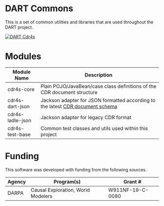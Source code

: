 # DART Commons
This is a set of common utilities and libraries that are used throughout the DART project.

[![DART Cdr4s](https://github.com/twosixlabs-dart/cdr4s/actions/workflows/build-and-publish.yml/badge.svg)](https://github.com/twosixlabs-dart/cdr4s/actions/workflows/build-and-publish.yml)

# Modules
| Module Name      | Description                                                                                                                                               |
|------------------|-----------------------------------------------------------------------------------------------------------------------------------------------------------|
| cdr4s-core       | Plain POJO/JavaBean/case class definitions of the CDR document structure                                                                                  |
| cdr4s-dart-json  | Jackson adapter for JSON formatted according to the latest [CDR document schema](https://github.com/WorldModelers/Document-Schema/tree/master/cdr-schema) |
| cdr4s-ladle-json | Jackson adapter for legacy CDR format                                                                                                                     |
| cdr4s-test-base  | Common test classes and utils used within this project     


# Funding
This software was developed with funding from the following sources.

| Agency | Program(s)                         | Grant #          |
|--------|------------------------------------|------------------|
| DARPA  | Causal Exploration, World Modelers | W911NF-19-C-0080 |
